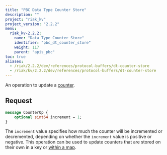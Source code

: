 ```yaml
---
title: "PBC Data Type Counter Store"
description: ""
project: "riak_kv"
project_version: "2.2.2"
menu:
  riak_kv-2.2.2:
    name: "Data Type Counter Store"
    identifier: "pbc_dt_counter_store"
    weight: 117
    parent: "apis_pbc"
toc: true
aliases:
  - /riak/2.2.2/dev/references/protocol-buffers/dt-counter-store
  - /riak/kv/2.2.2/dev/references/protocol-buffers/dt-counter-store
---
```


An operation to update a [counter](/riak/kv/2.2.2/developing/data-types).

## Request

```protobuf
message CounterOp {
    optional sint64 increment = 1;
}
```

The `increment` value specifies how much the counter will be incremented
or decremented, depending on whether the `increment` value is positive
or negative. This operation can be used to update counters that are
stored on their own in a key or [within a map](/riak/kv/2.2.2/developing/api/protocol-buffers/dt-map-store).
